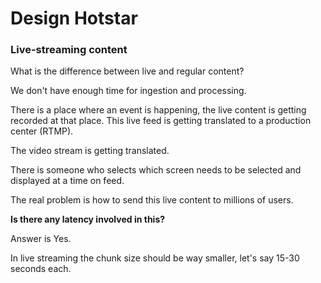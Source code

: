 # Design Hotstar

### Live-streaming content
What is the difference between live and regular content?
 
We don't have enough time for ingestion and processing. 

There is a place where an event is happening, the live content is getting recorded at that place.
This live feed is getting translated to a production center (RTMP).

The video stream is getting translated.

There is someone who selects which screen needs to be selected and displayed at a time on feed.

The real problem is how to send this live content to millions of users.

**Is there any latency involved in this?**

Answer is Yes.

In live streaming the chunk size should be way smaller, let's say 15-30 seconds each.